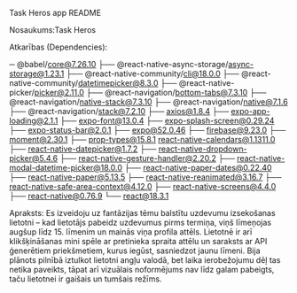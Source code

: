 Task Heros app README


Nosaukums:Task Heros

Atkarības (Dependencies):

─ @babel/core@7.26.10
├── @react-native-async-storage/async-storage@1.23.1
├── @react-native-community/cli@18.0.0
├── @react-native-community/datetimepicker@8.3.0
├── @react-native-picker/picker@2.11.0
├── @react-navigation/bottom-tabs@7.3.10
├── @react-navigation/native-stack@7.3.10
├── @react-navigation/native@7.1.6
├── @react-navigation/stack@7.2.10
├── axios@1.8.4
├── expo-app-loading@2.1.1
├── expo-font@13.0.4
├── expo-splash-screen@0.29.24
├── expo-status-bar@2.0.1
├── expo@52.0.46
├── firebase@9.23.0
├── moment@2.30.1
├── prop-types@15.8.1
 react-native-calendars@1.1311.0
├── react-native-datepicker@1.7.2
├── react-native-dropdown-picker@5.4.6
├── react-native-gesture-handler@2.20.2
├── react-native-modal-datetime-picker@18.0.0
├── react-native-paper-dates@0.22.40
├── react-native-paper@5.13.5
├── react-native-reanimated@3.16.7
├── react-native-safe-area-context@4.12.0
├── react-native-screens@4.4.0
├── react-native@0.76.9
└── react@18.3.1

Apraksts:
Es izveidoju uz fantāzijas tēmu balstītu uzdevumu izsekošanas lietotni – kad lietotājs pabeidz uzdevumus pirms termiņa, 
viņš līmeņojas augšup līdz 15. līmenim un mainās viņa profila attēls. 
Lietotnē ir arī klikšķināšanas mini spēle ar pretinieka spraita attēlu un saraksts ar API ģenerētiem priekšmetiem,
kurus iegūst, sasniedzot jaunu līmeni. Bija plānots pilnībā iztulkot lietotni angļu valodā,
bet laika ierobežojumu dēļ tas netika paveikts, tāpat arī vizuālais noformējums nav līdz galam pabeigts, taču lietotnei ir gaišais un tumšais režīms.


